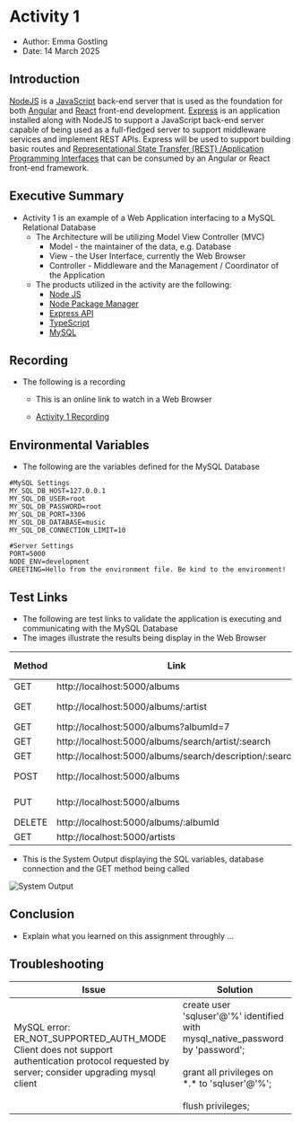 # Activity 1

- Author:  Emma Gostling
- Date:  14 March 2025

## Introduction

[NodeJS](https://nodejs.org) is a [JavaScript](https://www.w3schools.com/js/) back-end server that is used as the foundation for both [Angular](https://angular.dev/) and [React](https://react.dev/) front-end development.  [Express](https://expressjs.com/) is an application installed along with NodeJS to support a JavaScript back-end server capable of being used as a full-fledged server to support middleware services and implement REST APIs.  Express will be used to support building basic routes and [Representational State Transfer (REST) /Application Programming Interfaces](https://en.wikipedia.org/wiki/REST) that can be consumed by an Angular or React front-end framework.

## Executive Summary

- Activity 1 is an example of a Web Application interfacing to a MySQL Relational Database
     - The Architecture will be utilizing Model View Controller (MVC)
          - Model - the maintainer of the data, e.g. Database
          - View - the User Interface, currently the Web Browser
          - Controller - Middleware and the Management / Coordinator of the Application
     - The products utilized in the activity are the following:
          - [Node JS](https://nodejs.org/en)
          - [Node Package Manager](https://www.npmjs.com/)
          - [Express API](https://expressjs.com/en/api.html)
          - [TypeScript](https://www.typescriptlang.org/)
          - [MySQL](https://www.mysql.com/)
     
## Recording

- The following is a recording
     - This is an online link to watch in a Web Browser
     
     - [Activity 1 Recording](https://youtu.be/imCrXzYdDVQ)

## Environmental Variables 

- The following are the variables defined for the MySQL Database

```
#MySQL Settings
MY_SQL_DB_HOST=127.0.0.1
MY_SQL_DB_USER=root
MY_SQL_DB_PASSWORD=root
MY_SQL_DB_PORT=3306
MY_SQL_DB_DATABASE=music
MY_SQL_DB_CONNECTION_LIMIT=10

#Server Settings
PORT=5000
NODE_ENV=development
GREETING=Hello from the environment file. Be kind to the environment!
```

## Test Links

- The following are test links to validate the application is executing and communicating with the MySQL Database
- The images illustrate the results being display in the Web Browser

|Method|Link|Browser Image|Postman Image|Path Variable / Body|
|--|--|--|--|--|
|GET|http://localhost:5000/albums|[Browser](albums.png)|[Postman](albumsPostman.png)||
|GET|http://localhost:5000/albums/:artist|||artist="The Beatles"|
|GET|http://localhost:5000/albums?albumId=7|[Browser](albumId.png)|[Postman](albumIdPostman.png)||
|GET|http://localhost:5000/albums/search/artist/:search|||search="Beat"|
|GET|http://localhost:5000/albums/search/description/:search|||search=1966|
|POST|http://localhost:5000/albums||[Postman](createAlbum.png)|[Create Album Request](createAlbumRequest.json)|
|PUT|http://localhost:5000/albums|||[Update Album Request](updateAlbumRequest.json)|
|DELETE|http://localhost:5000/albums/:albumId|||albumId=34|
|GET|http://localhost:5000/artists|[Browser](artists.png)|[Postman](artistsPostman.png)||

- This is the System Output displaying the SQL variables, database connection and the GET method being called

![System Output](sysout.png)

## Conclusion

- Explain what you learned on this assignment throughly ...

## Troubleshooting

|Issue|Solution|
|--|--|
|MySQL error: ER_NOT_SUPPORTED_AUTH_MODE Client does not support authentication protocol requested by server; consider upgrading mysql client|create user 'sqluser'@'%' identified with mysql_native_password by 'password';<br><br>grant all privileges on \*.\* to 'sqluser'@'%';<br><br>flush privileges;|
